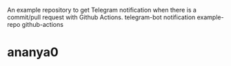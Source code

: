An example repository to get Telegram notification when there is a commit/pull request with Github Actions.
telegram-bot
notification
example-repo
github-actions
# ananya0
